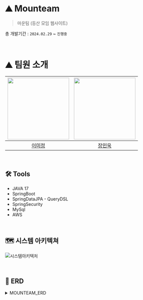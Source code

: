 # ⛰️ Mounteam
> 마운팀 (등산 모임 웹사이트)

총 개발기간 : `2024.02.29` ~ `진행중`
  
</br>

# ⛰️ 팀원 소개

| <img src="https://avatars.githubusercontent.com/u/64017307?v=4" width="200" height="200"> | <img src="https://avatars.githubusercontent.com/u/93053451?v=4" width="200" height="200"> |
|:---------------------------------------------------------------------------------------:|:-----------------------------------------------------------------------------------------:|
| [이미정](https://github.com/leemimi) | [장민욱](https://github.com/black2code) |
</br>

## 🛠️ Tools
- JAVA 17
- SpringBoot
- SpringDataJPA - QueryDSL
- SpringSecurity
- MySql
- AWS
  
</br>

## 🗺️ 시스템 아키텍쳐
![시스템아키텍처](https://github.com/2-6-collaborative-project/Mounteam_BE/assets/64017307/e302e958-88ba-4b61-be1c-b466d0423c6b)

</br>

## 📂 ERD
<details>
<summary>MOUNTEAM_ERD</summary>
  
<img src= "https://github.com/2-6-collaborative-project/Mounteam_BE/assets/64017307/c5912bf7-5293-4182-9cd2-9c5ad9006f0b" width="1000" height="1500">
</details>



